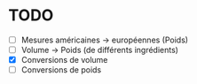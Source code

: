 # TODO

- [ ] Mesures américaines → européennes (Poids)
- [ ] Volume -> Poids (de différents ingrédients)
- [x] Conversions de volume
- [ ] Conversions de poids  
